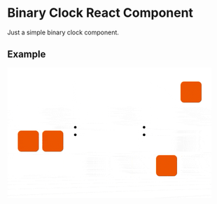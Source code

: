 # Binary Clock React Component
Just a simple binary clock component. 

## Example
![Sample](./assets/sample.gif)
